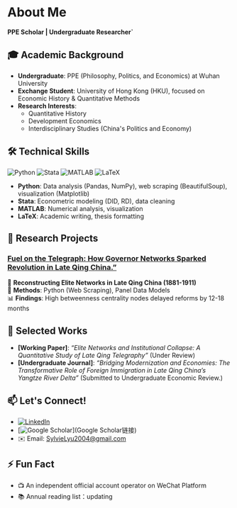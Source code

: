 # About Me
**PPE Scholar | Undergraduate Researcher`**  

## 🎓 Academic Background  
- **Undergraduate**: PPE (Philosophy, Politics, and Economics) at Wuhan University  
- **Exchange Student**: University of Hong Kong (HKU), focused on Economic History & Quantitative Methods  
- **Research Interests**:  
  - Quantitative History 
  - Development Economics
  - Interdisciplinary Studies (China's Politics and Economy)  

## 🛠️ Technical Skills  
![Python](https://img.shields.io/badge/python-3670A0?style=flat&logo=python&logoColor=ffdd54)  ![Stata](https://img.shields.io/badge/stata-%231572B6.svg?style=flat&logo=stata&logoColor=white)  ![MATLAB](https://img.shields.io/badge/MATLAB-%230db7ed.svg?style=flat&logo=mathworks&logoColor=white)  ![LaTeX](https://img.shields.io/badge/latex-%23008080.svg?style=flat&logo=latex&logoColor=white)  

- **Python**: Data analysis (Pandas, NumPy), web scraping (BeautifulSoup), visualization (Matplotlib)  
- **Stata**: Econometric modeling (DID, RD), data cleaning  
- **MATLAB**: Numerical analysis, visualization  
- **LaTeX**: Academic writing, thesis formatting 

## 🚀 Research Projects  

### [Fuel on the Telegraph: How Governor Networks Sparked Revolution in Late Qing China.”](https://github.com/yourname/qing-telegraph)  
📝 **Reconstructing Elite Networks in Late Qing China (1881-1911)**  
🔧 **Methods**: Python (Web Scraping), Panel Data Models  
📊 **Findings**: High betweenness centrality nodes delayed reforms by 12-18 months  


## 📝 Selected Works  
- **[Working Paper]**: *“Elite Networks and Institutional Collapse: A Quantitative Study of Late Qing Telegraphy”* (Under Review)  
- **[Undergraduate Journal]**: *“Bridging Modernization and Economies: The Transformative Role of Foreign Immigration in Late Qing China’s Yangtze River Delta”* (Submitted to Undergraduate Economic Review.)


## 📫 Let's Connect!  
- [![LinkedIn](https://img.shields.io/badge/LinkedIn-0077B5?style=flat&logo=linkedin&logoColor=white)](LinkedIn链接)  
- [![Google Scholar](https://img.shields.io/badge/Google_Scholar-4285F4?style=flat&logo=google-scholar&logoColor=white)](Google Scholar链接)  
- ✉️ Email: SylvieLyu2004@gmail.com  

## ⚡ Fun Fact
- 📺 An independent official account operator on WeChat Platform
- 📚 Annual reading list：updating
